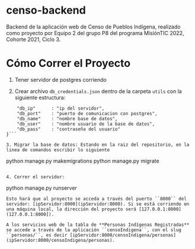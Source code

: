 # censo-backend

Backend de la aplicación web de Censo de Pueblos Indígena, realizado como proyecto por Equipo 2 del grupo P8 del programa MisiónTIC 2022, Cohorte 2021, Ciclo 3.

# Cómo Correr el Proyecto

1. Tener servidor de postgres corriendo

2. Crear archivo ``db_credentials.json`` dentro de la carpeta ``utils`` con la siguiente estructura:
```{
	"db_ip"      : "ip del servidor",
	"db_port"    : "puerto de comunicacion con postgres", 
    "db_name"    : "nombre base de datos",
	"db_user"    : "nombre usuario de la base de datos",
	"db_pass"    : "contraseña del usuario"
}```

3. Migrar la base de datos: Estando en la raiz del repositorio, en la linea de comandos escribir lo siguiente
```
python manage.py makemigrations
python manage.py migrate
```

4. Correr el servidor:
```
python manage.py runserver
```
Esto hará que al proyecto se acceda a través del puerto ``8000`` del servidor: [ipServidor:8000](ipServidor:8000). Si se está corriendo en una máquina local, la dirección del proyecto será [127.0.0.1:8000](127.0.0.1:8000]).

A los servicios web de la tabla de **Personas Indígenas Registradas** se accede a través de la aplicación ``censoIndigena``, con el slug ``personas/``, es decir [ipServidor:8000/censoIndigena/personas](ipServidor:8000/censoIndigena/personas).

